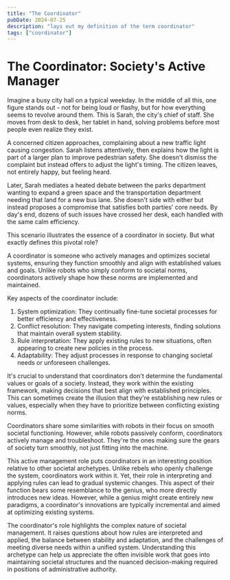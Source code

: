 ```yaml
---
title: "The Coordinator"
pubDate: 2024-07-25
description: "lays out my definition of the term coordinator"
tags: ["coordinator"]
---
```


# The Coordinator: Society's Active Manager

Imagine a busy city hall on a typical weekday. In the middle of all this, one figure stands out - not for being loud or flashy, but for how everything seems to revolve around them. This is Sarah, the city's chief of staff. She moves from desk to desk, her tablet in hand, solving problems before most people even realize they exist. 

A concerned citizen approaches, complaining about a new traffic light causing congestion. Sarah listens attentively, then explains how the light is part of a larger plan to improve pedestrian safety. She doesn't dismiss the complaint but instead offers to adjust the light's timing. The citizen leaves, not entirely happy, but feeling heard.

Later, Sarah mediates a heated debate between the parks department wanting to expand a green space and the transportation department needing that land for a new bus lane. She doesn't side with either but instead proposes a compromise that satisfies both parties' core needs. By day's end, dozens of such issues have crossed her desk, each handled with the same calm efficiency.

This scenario illustrates the essence of a coordinator in society. But what exactly defines this pivotal role?

A coordinator is someone who actively manages and optimizes societal systems, ensuring they function smoothly and align with established values and goals. Unlike robots who simply conform to societal norms, coordinators actively shape how these norms are implemented and maintained.

Key aspects of the coordinator include:

1. System optimization: They continually fine-tune societal processes for better efficiency and effectiveness.
2. Conflict resolution: They navigate competing interests, finding solutions that maintain overall system stability.
3. Rule interpretation: They apply existing rules to new situations, often appearing to create new policies in the process.
4. Adaptability: They adjust processes in response to changing societal needs or unforeseen challenges.

It's crucial to understand that coordinators don't determine the fundamental values or goals of a society. Instead, they work within the existing framework, making decisions that best align with established principles. This can sometimes create the illusion that they're establishing new rules or values, especially when they have to prioritize between conflicting existing norms.

Coordinators share some similarities with robots in their focus on smooth societal functioning. However, while robots passively conform, coordinators actively manage and troubleshoot. They're the ones making sure the gears of society turn smoothly, not just fitting into the machine.

This active management role puts coordinators in an interesting position relative to other societal archetypes. Unlike rebels who openly challenge the system, coordinators work within it. Yet, their role in interpreting and applying rules can lead to gradual systemic changes. This aspect of their function bears some resemblance to the genius, who more directly introduces new ideas. However, while a genius might create entirely new paradigms, a coordinator's innovations are typically incremental and aimed at optimizing existing systems.

The coordinator's role highlights the complex nature of societal management. It raises questions about how rules are interpreted and applied, the balance between stability and adaptation, and the challenges of meeting diverse needs within a unified system. Understanding this archetype can help us appreciate the often invisible work that goes into maintaining societal structures and the nuanced decision-making required in positions of administrative authority.